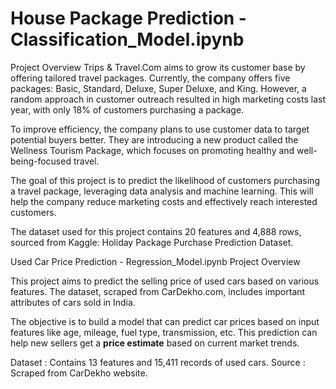 # House Package Prediction - Classification_Model.ipynb
Project Overview
Trips & Travel.Com aims to grow its customer base by offering tailored travel packages. Currently, the company offers five packages: Basic, Standard, Deluxe, Super Deluxe, and King. However, a random approach in customer outreach resulted in high marketing costs last year, with only 18% of customers purchasing a package.

To improve efficiency, the company plans to use customer data to target potential buyers better. They are introducing a new product called the Wellness Tourism Package, which focuses on promoting healthy and well-being-focused travel.

The goal of this project is to predict the likelihood of customers purchasing a travel package, leveraging data analysis and machine learning. This will help the company reduce marketing costs and effectively reach interested customers.

The dataset used for this project contains 20 features and 4,888 rows, sourced from Kaggle: Holiday Package Purchase Prediction Dataset.

Used Car Price Prediction - Regression_Model.ipynb
Project Overview

This project aims to predict the selling price of used cars based on various features. The dataset, scraped from CarDekho.com, includes important attributes of cars sold in India.

The objective is to build a model that can predict car prices based on input features like age, mileage, fuel type, transmission, etc. This prediction can help new sellers get a **price estimate** based on current market trends.

Dataset : Contains 13 features and 15,411 records of used cars.
Source :  Scraped from CarDekho website.
